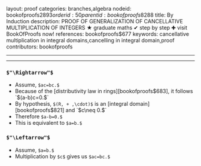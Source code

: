 layout: proof
categories: branches,algebra
nodeid: bookofproofs$2893
orderid: 50
parentid: bookofproofs$8288
title: By Induction
description: PROOF OF GENERALIZATION OF CANCELLATIVE MULTIPLICATION OF INTEGERS &#9733; graduate maths &#10004; step by step &#10010; visit BookOfProofs now!
references: bookofproofs$677
keywords: cancellative multiplication in integral domains,cancelling in integral domain,proof
contributors: bookofproofs

---


---

### `$"\Rightarrow"$`

* Assume, `$ac=bc.$`
* Because of the [distributivity law in rings][bookofproofs$683], it follows `$(a-b)c=0.$`
* By hypothesis, `$(R, + ,\cdot)$` is an [integral domain][bookofproofs$821] and `$c\neq 0.$`
* Therefore `$a-b=0.$`
* This is equivalent to `$a=b.$`

### `$"\Leftarrow"$`

* Assume, `$a=b.$`
* Multiplication by `$c$` gives us `$ac=bc.$`
